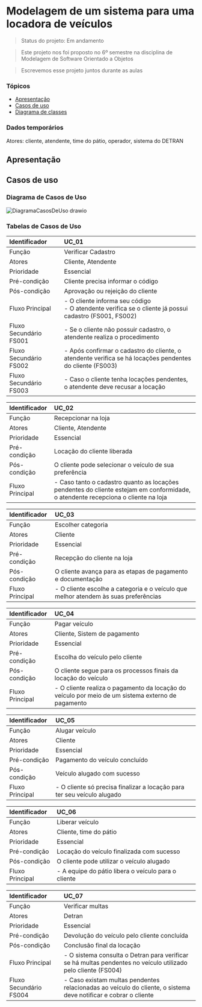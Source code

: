 # Modelagem de um sistema para uma locadora de veículos

> Status do projeto: Em andamento

> Este projeto nos foi proposto no 6º semestre na disciplina de Modelagem de Software Orientado a Objetos

> Escrevemos esse projeto juntos durante as aulas

### Tópicos

- [Apresentação](#apresentação)
- [Casos de uso](#casos-de-uso)
- [Diagrama de classes](#diagrama-de-classes)

### Dados temporários

Atores: cliente, atendente, time do pátio, operador, sistema do DETRAN

## Apresentação 

## Casos de uso
### Diagrama de Casos de Uso

![DiagramaCasosDeUso drawio](https://github.com/user-attachments/assets/9d54e305-bb7f-4529-aa2e-add22c9c3915)

### Tabelas de Casos de Uso
| Identificador   | UC_01                                                          |
| :---------------| :-----------------------------------------------------------------------------|
| Função          | Verificar Cadastro                                     |
| Atores          | Cliente, Atendente |
| Prioridade      | Essencial          |     
| Pré-condição    | Cliente precisa informar o código                                                          |
| Pós-condição    | Aprovação ou rejeição do cliente                                                                   |
| Fluxo Principal | - O cliente informa seu código <br> - O atendente verifica se o cliente já possui cadastro (FS001, FS002) <br> |
| Fluxo Secundário FS001 | - Se o cliente não possuir cadastro, o atendente realiza o procedimento <br> |
| Fluxo Secundário FS002 | - Após confirmar o cadastro do cliente, o atendente verifica se há locações pendentes do cliente (FS003) <br> |
| Fluxo Secundário FS003 | - Caso o cliente tenha locações pendentes, o atendente deve recusar a locação <br> |

| Identificador   | UC_02                                                          |
| :---------------| :-----------------------------------------------------------------------------|
| Função          | Recepcionar na loja                                     |
| Atores          | Cliente, Atendente |
| Prioridade      | Essencial          |     
| Pré-condição    | Locação do cliente liberada                                                          |
| Pós-condição    | O cliente pode selecionar o veículo de sua preferência                                                                |
| Fluxo Principal | - Caso tanto o cadastro quanto as locações pendentes do cliente estejam em conformidade, o atendente recepciona o cliente na loja <br> |

| Identificador   | UC_03                                                          |
| :---------------| :-----------------------------------------------------------------------------|
| Função          | Escolher categoria                                     |
| Atores          | Cliente |
| Prioridade      | Essencial          |     
| Pré-condição    | Recepção do cliente na loja                                                          |
| Pós-condição    | O cliente avança para as etapas de pagamento e documentação                                                                |
| Fluxo Principal | - O cliente escolhe a categoria e o veículo que melhor atendem às suas preferências <br> |

| Identificador   | UC_04                                                          |
| :---------------| :-----------------------------------------------------------------------------|
| Função          | Pagar veículo                                     |
| Atores          | Cliente, Sistem de pagamento |
| Prioridade      | Essencial          |     
| Pré-condição    | Escolha do veículo pelo cliente                                                          |
| Pós-condição    | O cliente segue para os processos finais da locação do veículo                                                                |
| Fluxo Principal | - O cliente realiza o pagamento da locação do veículo por meio de um sistema externo de pagamento <br> |

| Identificador   | UC_05                                                          |
| :---------------| :-----------------------------------------------------------------------------|
| Função          | Alugar veículo                                     |
| Atores          | Cliente |
| Prioridade      | Essencial          |     
| Pré-condição    | Pagamento do veículo concluído                                                          |
| Pós-condição    | Veículo alugado com sucesso                                                                |
| Fluxo Principal | - O cliente só precisa finalizar a locação para ter seu veículo alugado <br> |

| Identificador   | UC_06                                                          |
| :---------------| :-----------------------------------------------------------------------------|
| Função          | Liberar veículo                                     |
| Atores          | Cliente, time do pátio |
| Prioridade      | Essencial          |     
| Pré-condição    | Locação do veículo finalizada com sucesso                                                          |
| Pós-condição    | O cliente pode utilizar o veículo alugado                                                                |
| Fluxo Principal | - A equipe do pátio libera o veículo para o cliente <br> |

| Identificador   | UC_07                                                          |
| :---------------| :-----------------------------------------------------------------------------|
| Função          | Verificar multas                                     |
| Atores          | Detran |
| Prioridade      | Essencial          |     
| Pré-condição    | Devolução do veículo pelo cliente concluída                                                          |
| Pós-condição    | Conclusão final da locação                                                                |
| Fluxo Principal | - O sistema consulta o Detran para verificar se há multas pendentes no veículo utilizado pelo cliente (FS004) <br> |
| Fluxo Secundário FS004 | - Caso existam multas pendentes relacionadas ao veículo do cliente, o sistema deve notificar e cobrar o cliente <br> |
